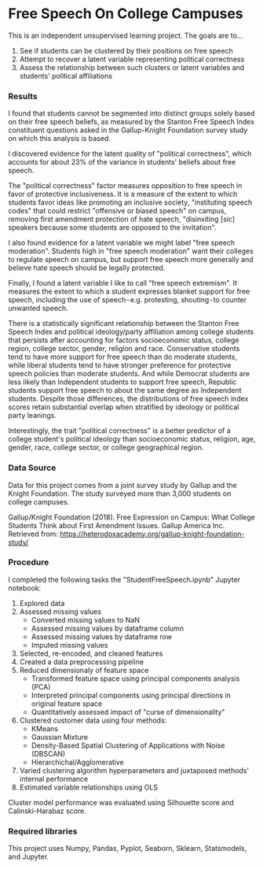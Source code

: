 # Free Speech On College Campuses
This is an independent unsupervised learning project. The goals are to...
1. See if students can be clustered by their positions on free speech
2. Attempt to recover a latent variable representing political correctness
3. Assess the relationship between such clusters or latent variables and students' political affiliations

### Results
I found that students cannot be segmented into distinct groups solely based on their free speech beliefs, as measured by the Stanton Free Speech Index constituent questions asked in the Gallup-Knight Foundation survey study on which this analysis is based. 

I discovered evidence for the latent quality of "political correctness", which accounts for about 23% of the variance in students' beliefs about free speech. 

The "political correctness" factor measures opposition to free speech in favor of protective inclusiveness. It is a measure of the extent to which students favor ideas like promoting an inclusive society, "instituting speech codes" that could restrict "offensive or biased speech" on campus, removing first amendment protection of hate speech, "disinviting [sic] speakers because some students are opposed to the invitation".

I also found evidence for a latent variable we might label "free speech moderation". Students high in "free speech moderation" want their colleges to regulate speech on campus, but support free speech more generally and believe hate speech should be legally protected. 

Finally, I found a latent variable I like to call "free speech extremism". It measures the extent to which a student expresses blanket support for free speech, including the use of speech - e.g. protesting, shouting - to counter unwanted speech.

There is a statistically significant relationship between the Stanton Free Speech Index and political ideology/party affiliation among college students that persists after accounting for factors socioeconomic status, college region, college sector, gender, religion and race. Conservative students tend to have more support for free speech than do moderate students, while liberal students tend to have stronger preference for protective speech policies than moderate students. And while Democrat students are less likely than Independent students to support free speech, Republic students support free speech to about the same degree as Independent students. Despite those differences, the distributions of free speech index scores retain substantial overlap when stratified by ideology or political party leanings.

Interestingly, the trait "political correctness" is a better predictor of a college student's political ideology than socioeconomic status, religion, age, gender, race, college sector, or college geographical region.

### Data Source
Data for this project comes from a joint survey study by Gallup and the Knight Foundation. The study surveyed more than 3,000 students on college campuses.

Gallup/Knight Foundation (2018). Free Expression on Campus: What College Students Think
about First Amendment Issues. Gallup America Inc. Retrieved from: https://heterodoxacademy.org/gallup-knight-foundation-study/

### Procedure
I completed the following tasks the "StudentFreeSpeech.ipynb" Jupyter notebook:
1. Explored data
2. Assessed missing values
    * Converted missing values to NaN
    * Assessed missing values by dataframe column
    * Assessed missing values by dataframe row
    * Imputed missing values
3. Selected, re-encoded, and cleaned features
4. Created a data preprocessing pipeline
5. Reduced dimensionaly of feature space
    * Transformed feature space using principal components analysis (PCA)
    * Interpreted principal components using principal directions in original feature space
    * Quantitatively assessed impact of "curse of dimensionality"
6. Clustered customer data using four methods:
    * KMeans
    * Gaussian Mixture
    * Density-Based Spatial Clustering of Applications with Noise (DBSCAN)
    * Hierarchichal/Agglomerative
7. Varied clustering algorithm hyperparameters and juxtaposed methods' internal performance
8. Estimated variable relationships using OLS

Cluster model performance was evaluated using Silhouette score and Calinski-Harabaz score.
                  
### Required libraries                       
This project uses Numpy, Pandas, Pyplot, Seaborn, Sklearn, Statsmodels, and Jupyter.
